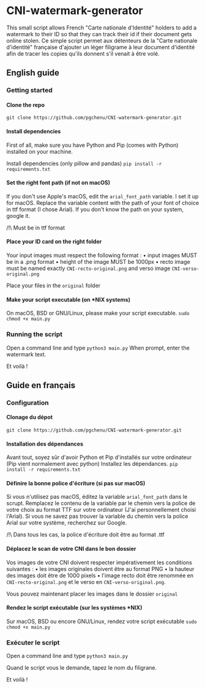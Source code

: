 # CNI-watermark-generator
This small script allows French "Carte nationale d'Identité" holders to add a watermark to their ID so that they can track their id if their document gets online stolen.
Ce simple script permet aux détenteurs de la "Carte nationale d'identité" française d'ajouter un léger filigrame à leur document d'identité afin de tracer les copies qu'ils donnent s'il venait à être volé.
## English guide
### Getting started
#### Clone the repo
```git clone https://github.com/pgchenu/CNI-watermark-generator.git```

#### Install dependencies 
First of all, make sure you have Python and Pip (comes with Python) installed on your machine.

Install dependencies (only pillow and pandas)
```pip install -r requirements.txt```
#### Set the right font path (if not on macOS)
If you don't use Apple's macOS, edit the `arial_font_path` variable. I set it up for macOS. Replace the variable content with the path of your font of choice in ttf format (I chose Arial). If you don't know the path on your system, google it. 

/!\ Must be in ttf format
#### Place your ID card on the right folder
Your input images must respect the following format :
• input images MUST be in a .png format
• height of the image MUST be 1000px
• recto image must be named exactly `CNI-recto-original.png` and verso image `CNI-verso-original.png`

Place your files in the `original` folder
#### Make your script executable (on *NIX systems)
On macOS, BSD or GNU/Linux, please make your script executable.
```sudo chmod +x main.py```
### Running the script
Open a command line and type
```python3 main.py```
When prompt, enter the watermark text.

Et voilà !

## Guide en français
### Configuration 
#### Clonage du dépot 
```git clone https://github.com/pgchenu/CNI-watermark-generator.git```

#### Installation  des dépendances

Avant tout, soyez sûr d'avoir Python et Pip d'installés sur votre ordinateur (Pip vient normalement avec python)
Installez les dépendances.
```pip install -r requirements.txt```
#### Définire la bonne police d'écriture (si pas sur macOS)
Si vous n'utilisez pas macOS, éditez la variable `arial_font_path` dans le scrupt. Remplacez le contenu de la variable par le chemin vers la police de votre choix au format TTF sur votre ordinateur (J'ai personnellement choisi l'Arial). Si vous ne savez pas trouver la variable du chemin vers la police Arial sur votre système, recherchez sur Google.

/!\ Dans tous les cas, la police d'écriture doit être au format .ttf
#### Déplacez le scan de votre CNI dans le bon dossier

Vos images de votre CNI doivent respecter impérativement les conditions suivantes :
• les images originales doivent être au format PNG
• la hauteur des images doit être de 1000 pixels
• l'image recto doit être renommée en `CNI-recto-original.png` et le verso en `CNI-verso-original.png`.

Vous pouvez maintenant placer les images dans le dossier `original`
#### Rendez le script exécutable (sur les systèmes *NIX)
Sur macOS, BSD ou encore GNU/Linux, rendez votre script exécutable
```sudo chmod +x main.py```
### Exécuter le script
Open a command line and type
```python3 main.py```

Quand le script vous le demande, tapez le nom du filigrane.

Et voilà !